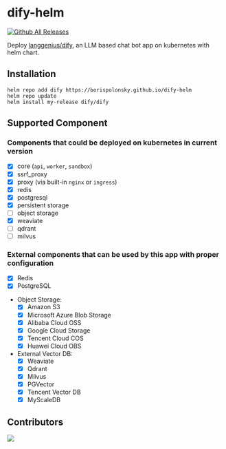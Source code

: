 # dify-helm
[![Github All Releases](https://img.shields.io/github/downloads/borispolonsky/dify-helm/total.svg)]()

Deploy [langgenius/dify](https://github.com/langgenius/dify), an LLM based chat bot app on kubernetes with helm chart.

## Installation
```
helm repo add dify https://borispolonsky.github.io/dify-helm
helm repo update
helm install my-release dify/dify
```

## Supported Component 
### Components that could be deployed on kubernetes in current version
- [x] core (`api`, `worker`, `sandbox`)
- [x] ssrf_proxy
- [x] proxy (via built-in `nginx` or `ingress`)
- [x] redis
- [x] postgresql
- [x] persistent storage
- [ ] object storage
- [x] weaviate
- [ ] qdrant
- [ ] milvus
### External components that can be used by this app with proper configuration

- [x] Redis
- [x] PostgreSQL
- Object Storage:
  - [x] Amazon S3
  - [x] Microsoft Azure Blob Storage
  - [x] Alibaba Cloud OSS
  - [x] Google Cloud Storage
  - [x] Tencent Cloud COS
  - [x] Huawei Cloud OBS
- External Vector DB:
  - [x] Weaviate
  - [x] Qdrant
  - [x] Milvus
  - [x] PGVector
  - [x] Tencent Vector DB
  - [x] MyScaleDB

## Contributors
<a href="https://github.com/borispolonsky/dify-helm/graphs/contributors">
  <img src="https://contrib.rocks/image?repo=borispolonsky/dify-helm" />
</a>

